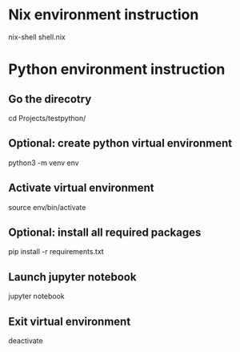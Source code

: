 # Nix environment instruction
nix-shell shell.nix

# Python environment instruction

## Go the direcotry
cd Projects/testpython/

## Optional: create python virtual environment
python3 -m venv env

## Activate virtual environment
source env/bin/activate

## Optional: install all required packages
pip install -r requirements.txt

## Launch jupyter notebook
jupyter notebook

## Exit virtual environment
deactivate 
